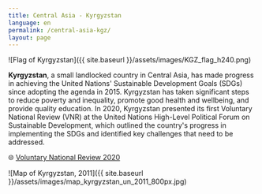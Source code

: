 ```yaml
---
title: Central Asia - Kyrgyzstan
language: en
permalink: /central-asia-kgz/
layout: page
---
```

![Flag of Kyrgyzstan]({{ site.baseurl }}/assets/images/KGZ_flag_h240.png) 

**Kyrgyzstan**, a small landlocked country in Central Asia, has made progress in achieving the United Nations' Sustainable Development Goals (SDGs) since adopting the agenda in 2015. Kyrgyzstan has taken significant steps to reduce poverty and inequality, promote good health and wellbeing, and provide quality education. In 2020, Kyrgyzstan presented its first Voluntary National Review (VNR) at the United Nations High-Level Political Forum on Sustainable Development, which outlined the country's progress in implementing the SDGs and identified key challenges that need to be addressed. 


🌐 [Voluntary National Review 2020](https://hlpf.un.org/countries/kyrgyzstan/voluntary-national-review-2020)


![Map of Kyrgyzstan, 2011]({{ site.baseurl }}/assets/images/map_kyrgyzstan_un_2011_800px.jpg)
